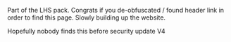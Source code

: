 Part of the LHS pack.
Congrats if you de-obfuscated / found header link in order to find this page.
Slowly building up the website.



Hopefully nobody finds this before security update V4
